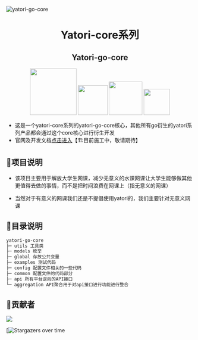 ![yatori-go-core](https://socialify.git.ci/yatori-dev/yatori-go-core/image?font=Source%20Code%20Pro&forks=1&language=1&logo=https%3A%2F%2Fyatori-dev.github.io%2Fyatori-docs%2Fimg%2Flogo.png&name=1&owner=1&pattern=Floating%20Cogs&pulls=1&stargazers=1&theme=Dark)

<div align="center"><h1>Yatori-core系列</h1></div>

<div align="center"><h2>Yatori-go-core</h2></div>

<div align="center"><img width="125px" src="https://img.shields.io/badge/GO1.22.4-building-r.svg?logo=go"></img> <img width="80px" src="https://img.shields.io/github/stars/yatori-dev/yatori-go-core.svg"></img> <img width="90px" src="https://img.shields.io/github/downloads/yatori-dev/yatori-go-core/total.svg"></img> <img width="70px" src="https://img.shields.io/github/license/yatori-dev/yatori-go-core.svg"></img></div>

* 这是一个yatori-core系列的yatori-go-core核心，其他所有go衍生的yatori系列产品都会通过这个core核心进行衍生开发
* 官网及开发文档[点击进入](https://yatori-dev.github.io/yatori-docs/)【🏗目前施工中，敬请期待】

## 🚀项目说明

* 该项目主要用于解放大学生网课，减少无意义的水课网课让大学生能够做其他更值得去做的事情，而不是把时间浪费在网课上（指无意义的网课）

* 当然对于有意义的网课我们还是不提倡使用yatori的，我们主要针对无意义网课

## 🚀目录说明
```md
yatori-go-core
├─ utils 工具类
├─ models 枚举
├─ global 存放公共变量
├─ examples 测试代码
├─ config 配置文件相关的一些代码
├─ common 配置文件的代码部分
├─ api 所有平台逆向的API接口
└─ aggregation API聚合用于对api接口进行功能进行整合
```

## 🎉贡献者

<a href="https://github.com/yatori-dev/yatori-go-core/graphs/contributors">   <img src="https://contrib.rocks/image?repo=yatori-dev/yatori-go-core" /></a>



[![Stargazers over time](https://starchart.cc/yatori-dev/yatori-go-core.svg?variant=adaptive)

